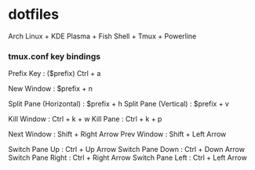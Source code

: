 # dotfiles
Arch Linux + KDE Plasma + Fish Shell + Tmux + Powerline

### tmux.conf key bindings 

Prefix Key : ($prefix)		Ctrl + a

New Window : 			$prefix + n

Split Pane (Horizontal) : 	$prefix + h
Split Pane (Vertical) : 	$prefix + v

Kill Window : 			Ctrl + k + w
Kill Pane : 			Ctrl + k + p

Next Window : 			Shift + Right Arrow 
Prev Window : 			Shift + Left Arrow 

Switch Pane Up : 		Ctrl + Up Arrow 
Switch Pane Down : 		Ctrl + Down Arrow
Switch Pane Right : 		Ctrl + Right Arrow 
Switch Pane Left : 		Ctrl + Left Arrow

